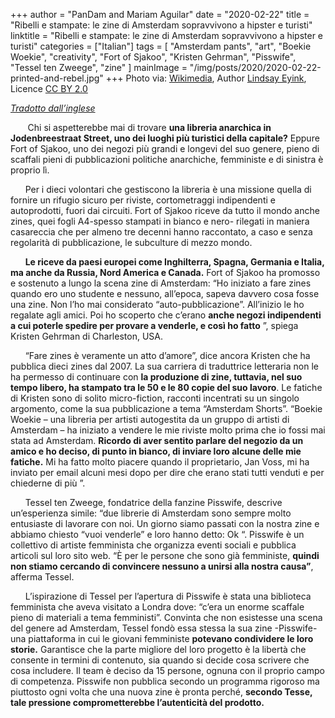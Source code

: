 +++
author = "PanDam and Mariam Aguilar"
date = "2020-02-22"
title = "Ribelli e stampate: le zine di Amsterdam sopravvivono a hipster e turisti"
linktitle = "Ribelli e stampate: le zine di Amsterdam sopravvivono a hipster e turisti"
categories = ["Italian"]
tags = [
    "Amsterdam pants",
    "art",
    "Boekie Woekie",
    "creativity",
    "Fort of Sjakoo",
    "Kristen Gehrman",
    "Pisswife",
    "Tessel ten Zweege",
    "zine"
]
mainImage = "/img/posts/2020/2020-02-22-printed-and-rebel.jpg"
+++
Photo via: [Wikimedia](https://en.wikipedia.org/wiki/Zine#/media/File:SF_punk_zines_at_Prelinger_Library.jpg), Author [Lindsay Eyink](https://www.flickr.com/photos/leyink/6837528156), Licence [CC BY 2.0](https://creativecommons.org/licenses/by/2.0)

_[Tradotto dall’inglese](../2020-02-22-printed-and-rebel-en/)_

&nbsp;&nbsp;&nbsp;&nbsp;&nbsp;&nbsp; Chi si aspetterebbe mai di trovare **una libreria anarchica in Jodenbreestraat Street, uno dei luoghi più turistici della capitale?** Eppure Fort of Sjakoo, uno dei negozi più grandi e longevi del suo genere, pieno di scaffali pieni di pubblicazioni politiche anarchiche, femministe e di sinistra è proprio lì.

&nbsp;&nbsp;&nbsp;&nbsp;&nbsp;&nbsp;Per i dieci volontari che gestiscono la libreria è una missione quella di fornire un rifugio sicuro per riviste, cortometraggi indipendenti e autoprodotti, fuori dai circuiti.
Fort of Sjakoo riceve da tutto il mondo anche zines, quei fogli A4-spesso stampati in bianco e nero- rilegati in maniera casareccia che per almeno tre decenni hanno raccontato, a caso e senza regolarità di pubblicazione, le subculture di mezzo mondo.

&nbsp;&nbsp;&nbsp;&nbsp;&nbsp;&nbsp;**Le riceve da paesi europei come Inghilterra, Spagna, Germania e Italia, ma anche da Russia, Nord America e Canada.** Fort of Sjakoo ha promosso e sostenuto a lungo la scena zine di Amsterdam: “Ho iniziato a fare zines quando ero uno studente e nessuno, all’epoca, sapeva davvero cosa fosse una zine. Non l’ho mai considerato “auto-pubblicazione”. All’inizio le ho regalate agli amici. Poi ho scoperto che c’erano **anche negozi indipendenti a cui poterle spedire per provare a venderle, e così ho fatto** ”, spiega Kristen Gehrman di Charleston, USA.

&nbsp;&nbsp;&nbsp;&nbsp;&nbsp;&nbsp;“Fare zines è veramente un atto d’amore”, dice ancora Kristen che ha pubblica dieci zines dal 2007. La sua carriera di traduttrice letteraria non le ha permesso di continuare con **la produzione di zine, tuttavia, nel suo tempo libero, ha stampato tra le 50 e le 80 copie del suo lavoro**. Le fatiche di Kristen sono di solito micro-fiction, racconti incentrati su un singolo argomento, come la sua pubblicazione a tema “Amsterdam Shorts”. “Boekie Woekie – una libreria per artisti autogestita da un gruppo di artisti di Amsterdam – ha iniziato a vendere le mie riviste molto prima che io fossi mai stata ad Amsterdam. **Ricordo di aver sentito parlare del negozio da un amico e ho deciso, di punto in bianco, di inviare loro alcune delle mie fatiche.** Mi ha fatto molto piacere quando il proprietario, Jan Voss, mi ha inviato per email alcuni mesi dopo per dire che erano stati tutti venduti e per chiederne di più ”.

&nbsp;&nbsp;&nbsp;&nbsp;&nbsp;&nbsp;Tessel ten Zweege, fondatrice della fanzine Pisswife, descrive un’esperienza simile: “due librerie di Amsterdam sono sempre molto entusiaste di lavorare con noi. Un giorno siamo passati con la nostra zine e abbiamo chiesto “vuoi venderle” e loro hanno detto: Ok “. Pisswife è un collettivo di artiste femminista che organizza eventi sociali e pubblica articoli sul loro sito web. “È per le persone che sono già femministe, **quindi non stiamo cercando di convincere nessuno a unirsi alla nostra causa”**, afferma Tessel.

&nbsp;&nbsp;&nbsp;&nbsp;&nbsp;&nbsp;L’ispirazione di Tessel per l’apertura di Pisswife è stata una biblioteca femminista che aveva visitato a Londra dove: “c’era un enorme scaffale pieno di materiali a tema femministi”. Convinta che non esistesse una scena del genere ad Amsterdam, Tessel fondò essa stessa la sua zine -Pisswife- una piattaforma in cui le giovani femministe **potevano condividere le loro storie.** Garantisce che la parte migliore del loro progetto è la libertà che consente in termini di contenuto, sia quando si decide cosa scrivere che cosa includere. Il team è deciso da 15 persone, ognuna con il proprio campo di competenza. Pisswife non pubblica secondo un programma rigoroso ma piuttosto ogni volta che una nuova zine è pronta perché, **secondo Tesse, tale pressione comprometterebbe l’autenticità del prodotto.**
